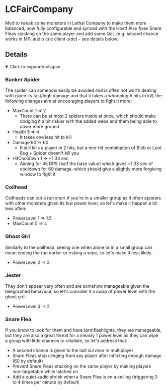 # LCFairCompany
Mod to tweak some monsters in Lethal Company to make them more balanced, now fully configurable and synced with the Host!
Also fixes Snare Fleas stacking on the same player and add some QoL (e.g. second chance works in MP, audio cue client-side) - see details below.

## Details
<details open>
  <summary>Click to expand/collapse</summary>

### Bunker Spider
The spider can somehow easily be avoided and is often not worth dealing with given its fast/high damage and that it takes a whooping 5 hits to kill, the following changes aim at encouraging players to fight it more:
- MaxCount 1 => 2
  - There can be at most 2 spiders inside at once, which should make dodging it a bit riskier with the added webs and them being able to cover more ground
- Health 5 => 4
  - It takes one less hit to kill
- Damage 90 => 60
  - It still kills a player in 2 hits, but a one-hit combination of Blob or Loot Bug + Spider doesn't kill you
- HitCooldown 1 => ~1.33 sec
  - Aiming for 45 DPS (half the base value) which gives ~1.33 sec of cooldown for 60 damage, which should give a slightly more forgiving window to fight it

### Coilhead
Coilheads can cut a run short if you're in a smaller group as it often appears with other monsters given its low power level, so let's make it happen a bit less often:
- PowerLevel 1 => 1.5
- MaxCount 5 => 4

### Ghost Girl
Similarly to the coilhead, seeing one when alone or in a small group can mean ending the run earlier or risking a wipe, so let's make it less likely:
- PowerLevel 2 => 3

### Jester
They don't appear very often and are somehow manageable given the telegraphed behaviour, so let's consider it a swap of power level with the ghost girl:
- PowerLevel 3 => 2

### Snare Flea
If you know to look for them and have (pro)flashlights, they are manageable, but they are also a great threat for a measly 1 power level as they can wipe a group with little chances to retaliate, so let's address that:
- A second chance is given to the last survivor in multiplayer
- Snare Fleas stop clinging from any player after inflicting enough damage (60 by default)
- Prevent Snare Fleas stacking on the same player by making players non-targetable while latched on
- Add a quiet audio shriek when a Snare Flea is on a ceiling (triggering 3 to 4 times per minute by default)

</details>